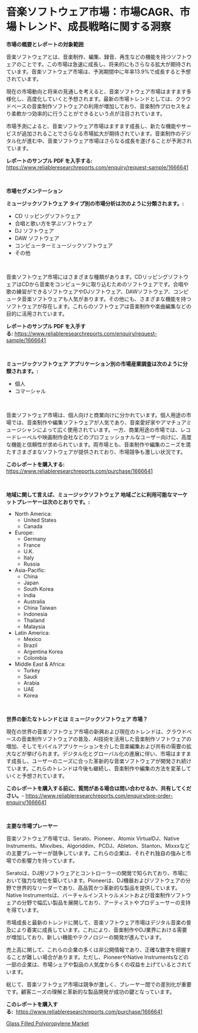 <p><h1>音楽ソフトウェア市場：市場CAGR、市場トレンド、成長戦略に関する洞察</h1></p><p><strong>市場の概要とレポートの対象範囲</strong></p>
<p><p>音楽ソフトウェアとは、音楽制作、編集、録音、再生などの機能を持つソフトウェアのことです。この市場は急速に成長し、将来的にもさらなる拡大が期待されています。音楽ソフトウェア市場は、予測期間中に年率13.9%で成長すると予想されています。</p><p>現在の市場動向と将来の見通しを考えると、音楽ソフトウェア市場はますます多様化し、高度化していくと予想されます。最新の市場トレンドとしては、クラウドベースの音楽制作ソフトウェアの利用が増加しており、音楽制作プロセスをより柔軟かつ効率的に行うことができるという点が注目されています。</p><p>市場予測によると、音楽ソフトウェア市場はますます成長し、新たな機能やサービスが追加されることでさらなる市場拡大が期待されています。音楽制作のデジタル化が進む中、音楽ソフトウェア市場はさらなる成長を遂げることが予測されています。</p></p>
<p><strong>レポートのサンプル PDF を入手する:</strong> <a href="https://www.reliableresearchreports.com/enquiry/request-sample/1666641">https://www.reliableresearchreports.com/enquiry/request-sample/1666641</a></p>
<p>&nbsp;</p>
<p><strong>市場セグメンテーション</strong></p>
<p><strong>ミュージックソフトウェア タイプ別の市場分析は次のように分類されます。:</strong></p>
<p><ul><li>CD リッピングソフトウェア</li><li>合唱と歌い方を学ぶソフトウェア</li><li>DJ ソフトウェア</li><li>DAW ソフトウェア</li><li>コンピューターミュージックソフトウェア</li><li>その他</li></ul></p>
<p>&nbsp;</p>
<p><p>音楽ソフトウェア市場にはさまざまな種類があります。CDリッピングソフトウェアはCDから音楽をコンピュータに取り込むためのソフトウェアです。合唱や歌の練習ができるソフトウェアやDJソフトウェア、DAWソフトウェア、コンピュータ音楽ソフトウェアも人気があります。その他にも、さまざまな機能を持つソフトウェアが存在します。これらのソフトウェアは音楽制作や楽曲編集などの目的に活用されています。</p></p>
<p><strong>レポートのサンプル PDF を入手する:</strong>&nbsp;<a href="https://www.reliableresearchreports.com/enquiry/request-sample/1666641">https://www.reliableresearchreports.com/enquiry/request-sample/1666641</a></p>
<p>&nbsp;</p>
<p><strong> ミュージックソフトウェア アプリケーション別の市場産業調査は次のように分類されます。:</strong></p>
<p><ul><li>個人</li><li>コマーシャル</li></ul></p>
<p>&nbsp;</p>
<p><p>音楽ソフトウェア市場は、個人向けと商業向けに分かれています。個人用途の市場では、音楽制作や編集ソフトウェアが人気であり、音楽愛好家やアマチュアミュージシャンによって広く使用されています。一方、商業用途の市場では、レコードレーベルや映画制作会社などのプロフェッショナルなユーザー向けに、高度な機能と信頼性が求められています。両市場とも、音楽制作や編集のニーズを満たすさまざまなソフトウェアが提供されており、市場競争も激しい状況です。</p></p>
<p><strong>このレポートを購入する:</strong>&nbsp; <a href="https://www.reliableresearchreports.com/purchase/1666641">https://www.reliableresearchreports.com/purchase/1666641</a></p>
<p>&nbsp;</p>
<p><strong>地域に関して言えば、ミュージックソフトウェア 地域ごとに利用可能なマーケットプレーヤーは次のとおりです。:</strong></p>
<p><ul>
    <li>
        North America:
        <ul>
            <li>United States</li>
            <li>Canada</li>
        </ul>
    </li>
    <li>
        Europe:
        <ul>
            <li>Germany</li>
            <li>France</li>
            <li>U.K.</li>
            <li>Italy</li>
            <li>Russia</li>
        </ul>
    </li>
    <li>
        Asia-Pacific:
        <ul>
            <li>China</li>
            <li>Japan</li>
            <li>South Korea</li>
            <li>India</li>
            <li>Australia</li>
            <li>China Taiwan</li>
            <li>Indonesia</li>
            <li>Thailand</li>
            <li>Malaysia</li>
        </ul>
    </li>
    <li>
        Latin America:
        <ul>
            <li>Mexico</li>
            <li>Brazil</li>
            <li>Argentina Korea</li>
            <li>Colombia</li>
        </ul>
    </li>
    <li>
        Middle East & Africa:
        <ul>
            <li>Turkey</li>
            <li>Saudi</li>
            <li>Arabia</li>
            <li>UAE</li>
            <li>Korea</li>
        </ul>
    </li>
    </ul></p>
<p>&nbsp;</p>
<p><strong>世界の新たなトレンドとは ミュージックソフトウェア 市場？</strong></p>
<p><p>現在の世界の音楽ソフトウェア市場の新興および現在のトレンドは、クラウドベースの音楽制作ソフトウェアの普及、AI技術を活用した音楽制作ソフトウェアの増加、そしてモバイルアプリケーションを介した音楽編集および共有の需要の拡大などが挙げられます。デジタル化とグローバル化の進展に伴い、市場はますます成長し、ユーザーのニーズに合った革新的な音楽ソフトウェアが開発され続けています。これらのトレンドは今後も継続し、音楽制作や編集の方法を変革していくと予想されています。</p></p>
<p><strong>このレポートを購入する前に、質問がある場合は問い合わせるか、共有してください。</strong>- <a href="https://www.reliableresearchreports.com/enquiry/pre-order-enquiry/1666641">https://www.reliableresearchreports.com/enquiry/pre-order-enquiry/1666641</a></p>
<p>&nbsp;</p>
<p><strong>主要な市場プレーヤー</strong></p>
<p><p>音楽ソフトウェア市場では、Serato、Pioneer、Atomix VirtualDJ、Native Instruments、Mixvibes、Algoriddim、PCDJ、Ableton、Stanton、Mixxxなどの主要プレーヤーが競争しています。これらの企業は、それぞれ独自の強みと市場での影響力を持っています。</p><p>Seratoは、DJ用ソフトウェアとコントローラーの開発で知られており、市場において強力な地位を築いています。Pioneerは、DJ機器およびソフトウェアの分野で世界的なリーダーであり、高品質かつ革新的な製品を提供しています。Native Instrumentsは、バーチャルインストゥルメントおよび音楽制作ソフトウェアの分野で幅広い製品を展開しており、アーティストやプロデューサーの支持を得ています。</p><p>市場成長と最新のトレンドに関して、音楽ソフトウェア市場はデジタル音楽の普及により着実に成長しています。これにより、音楽制作やDJ業界における需要が増加しており、新しい機能やテクノロジーの開発が進んでいます。</p><p>売上高に関して、これらの企業の多くは非公開情報であり、正確な数字を把握することが難しい場合があります。ただし、PioneerやNative Instrumentsなどの一部の企業は、市場シェアや製品の人気度から多くの収益を上げているとされています。</p><p>総じて、音楽ソフトウェア市場は競争が激しく、プレーヤー間での差別化が重要です。顧客ニーズの理解と革新的な製品開発が成功の鍵となっています。</p></p>
<p><strong>このレポートを購入する:</strong>&nbsp;&nbsp;<a href="https://www.reliableresearchreports.com/purchase/1666641">https://www.reliableresearchreports.com/purchase/1666641</a></p>
<p><p><a href="https://five-trouble-98a.notion.site/Glass-Filled-Polypropylene-Market-Challenges-Opportunities-and-Growth-Drivers-and-Major-Market-Pl-d1a0cc950082451c8d8423f326322b81">Glass Filled Polypropylene Market</a></p></p>